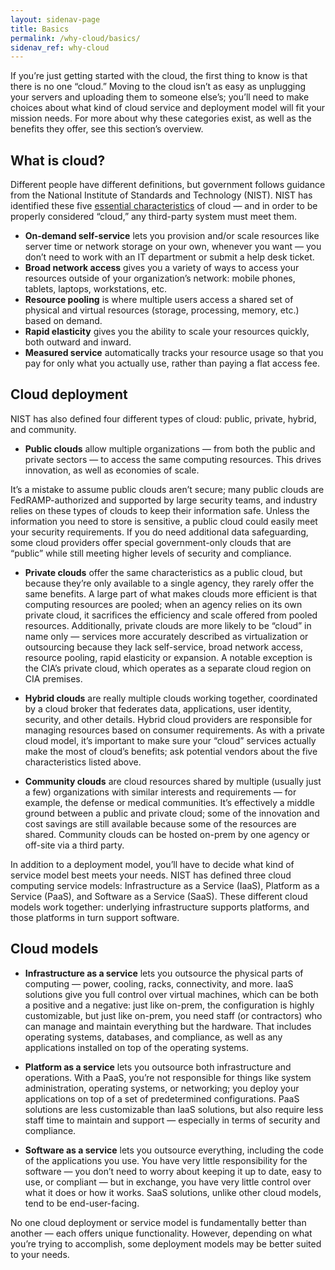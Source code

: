 ```yaml
---
layout: sidenav-page
title: Basics
permalink: /why-cloud/basics/
sidenav_ref: why-cloud
---
```


If you’re just getting started with the cloud, the first thing to know is that there is no one “cloud.” Moving to the cloud isn’t as easy as unplugging your servers and uploading them to someone else’s; you’ll need to make choices about what kind of cloud service and deployment model will fit your mission needs. For more about why these categories exist, as well as the benefits they offer, see this section’s overview.

## What is cloud?

Different people have different definitions, but government follows guidance from the National Institute of Standards and Technology (NIST). NIST has identified these five [essential characteristics](https://nvlpubs.nist.gov/nistpubs/Legacy/SP/nistspecialpublication800-145.pdf) of cloud — and in order to be properly considered “cloud,” any third-party system must meet them.

  * **On-demand self-service** lets you provision and/or scale resources like server time or network storage on your own, whenever you want — you don’t need to work with an IT department or submit a help desk ticket.
* **Broad network access** gives you a variety of ways to access your resources outside of your organization’s network: mobile phones, tablets, laptops, workstations, etc.
* **Resource pooling** is where multiple users access a shared set of physical and virtual resources (storage, processing, memory, etc.) based on demand. 
* **Rapid elasticity** gives you the ability to scale your resources quickly, both outward and inward.
* **Measured service** automatically tracks your resource usage so that you pay for only what you actually use, rather than paying a flat access fee. 


## Cloud deployment

NIST has also defined four different types of cloud: public, private, hybrid, and community. 

* **Public clouds** allow multiple organizations — from both the public and private sectors — to access the same computing resources. This drives innovation, as well as economies of scale. 

It’s a mistake to assume public clouds aren’t secure; many public clouds are FedRAMP-authorized and supported by large security teams, and industry relies on these types of clouds to keep their information safe. Unless the information you need to store is sensitive, a public cloud could easily meet your security requirements. If you do need additional data safeguarding, some cloud providers offer special government-only clouds that are “public” while still meeting higher levels of security and compliance.

* **Private clouds** offer the same characteristics as a public cloud, but because they’re only available to a single agency, they rarely offer the same benefits. A large part of what makes clouds more efficient is that computing resources are pooled; when an agency relies on its own private cloud, it sacrifices the efficiency and scale offered from pooled resources. Additionally, private clouds are more likely to be “cloud” in name only — services more accurately described as virtualization or outsourcing because they lack self-service, broad network access, resource pooling, rapid elasticity or expansion. A notable exception is the CIA’s private cloud, which operates as a separate cloud region on CIA premises.


* **Hybrid clouds** are really multiple clouds working together, coordinated by a cloud broker that federates data, applications, user identity, security, and other details. Hybrid cloud providers are responsible for managing resources based on consumer requirements. As with a private cloud model, it’s important to make sure your “cloud” services actually make the most of cloud’s benefits; ask potential vendors about the five characteristics listed above.

* **Community clouds** are cloud resources shared by multiple (usually just a few) organizations with similar interests and requirements — for example, the defense or medical communities. It’s effectively a middle ground between a public and private cloud; some of the innovation and cost savings are still available because some of the resources are shared. Community clouds can be hosted on-prem by one agency or off-site via a third party.

In addition to a deployment model, you’ll have to decide what kind of service model best meets your needs. NIST has defined three cloud computing service models: Infrastructure as a Service (IaaS), Platform as a Service (PaaS), and Software as a Service (SaaS). These different cloud models work together: underlying infrastructure supports platforms, and those platforms in turn support software.

## Cloud models

* **Infrastructure as a service** lets you outsource the physical parts of computing — power, cooling, racks, connectivity, and more. IaaS solutions give you full control over virtual machines, which can be both a positive and a negative: just like on-prem, the configuration is highly customizable, but just like on-prem, you need staff (or contractors) who can manage and maintain everything but the hardware. That includes operating systems, databases, and compliance, as well as any applications installed on top of the operating systems.


* **Platform as a service** lets you outsource both infrastructure and operations. With a PaaS, you’re not responsible for things like system administration, operating systems, or networking; you deploy your applications on top of a set of predetermined configurations. PaaS solutions are less customizable than IaaS solutions, but also require less staff time to maintain and support — especially in terms of security and compliance.

* **Software as a service** lets you outsource everything, including the code of the applications you use. You have very little responsibility for the software — you don’t need to worry about keeping it up to date, easy to use, or compliant — but in exchange, you have very little control over what it does or how it works. SaaS solutions, unlike other cloud models, tend to be end-user-facing.

No one cloud deployment or service model is fundamentally better than another — each offers unique functionality. However, depending on what you’re trying to accomplish, some deployment models may be better suited to your needs. 

